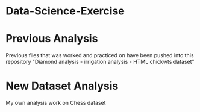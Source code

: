 # Data-Science-Exercise

# Previous Analysis

Previous files that was worked and practiced on have been pushed into this repository
"Diamond analysis - irrigation analysis - HTML chickwts dataset"

# New Dataset Analysis

My own analysis work on Chess dataset
